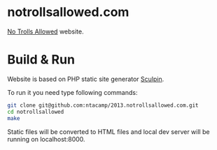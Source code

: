 notrollsallowed.com
===================

[No Trolls Allowed](http://2013.notrollsallowed.com/) website.

Build & Run
===========
Website is based on PHP static site generator [Sculpin](https://github.com/sculpin/sculpin).

To run it you need type following commands:

``` sh
git clone git@github.com:ntacamp/2013.notrollsallowed.com.git
cd notrollsallowed
make
```

Static files will be converted to HTML files and local dev server will be running on localhost:8000.
